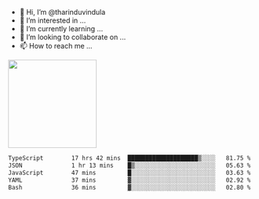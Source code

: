 - 👋 Hi, I’m @tharinduvindula
- 👀 I’m interested in ...
- 🌱 I’m currently learning ...
- 💞️ I’m looking to collaborate on ...
- 📫 How to reach me ...

<!---
tharinduvindula/tharinduvindula is a ✨ special ✨ repository because its `README.md` (this file) appears on your GitHub profile.
You can click the Preview link to take a look at your changes.
--->

<img height="180em" src="https://github-readme-stats.vercel.app/api?username=tharinduvindula&show_icons=true&hide_border=false&&count_private=true&include_all_commits=true" />


<!--START_SECTION:waka-->

```txt
TypeScript        17 hrs 42 mins  ████████████████████▒░░░░   81.75 %
JSON              1 hr 13 mins    █▒░░░░░░░░░░░░░░░░░░░░░░░   05.63 %
JavaScript        47 mins         █░░░░░░░░░░░░░░░░░░░░░░░░   03.63 %
YAML              37 mins         ▓░░░░░░░░░░░░░░░░░░░░░░░░   02.92 %
Bash              36 mins         ▓░░░░░░░░░░░░░░░░░░░░░░░░   02.80 %
```

<!--END_SECTION:waka-->
